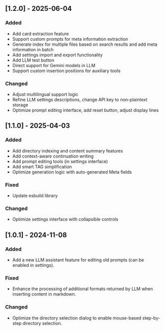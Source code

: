 ## [1.2.0] - 2025-06-04

### Added

* Add card extraction feature
* Support custom prompts for meta information extraction
* Generate index for multiple files based on search results and add meta information in batch
* Add settings import and export functionality
* Add LLM test button
* Direct support for Gemini models in LLM
* Support custom insertion positions for auxiliary tools

### Changed

* Adjust multilingual support logic
* Refine LLM settings descriptions, change API key to non-plaintext storage
* Optimize prompt editing interface, add reset button, adjust display lines

## [1.1.0] - 2025-04-03

### Added

* Add directory indexing and content summary features
* Add context-aware continuation writing
* Add prompt editing tools (in settings interface)
* Add smart TAG simplification
* Optimize generation logic with auto-generated Meta fields

### Fixed

* Update esbuild library

### Changed

* Optimize settings interface with collapsible controls

## [1.0.1] - 2024-11-08

### Added

- Add a new LLM assistant feature for editing old prompts (can be enabled in settings).

### Fixed

- Enhance the processing of additional formats returned by LLM when inserting content in markdown.

### Changed

- Optimize the directory selection dialog to enable mouse-based step-by-step directory selection.

